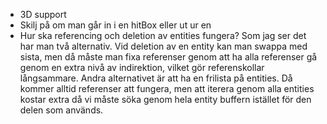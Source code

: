  * 3D support
 * Skilj på om man går in i en hitBox eller ut ur en
 * Hur ska referencing och deletion av entities fungera? Som jag ser det har man två alternativ. Vid deletion av en entity kan man swappa med sista, men då måste man fixa referenser genom att ha alla referenser gå genom en extra nivå av indirektion, vilket gör referenskollar långsammare. Andra alternativet är att ha en frilista på entities. Då kommer alltid referenser att fungera, men att iterera genom alla entities kostar extra då vi måste söka genom hela entity buffern istället för den delen som används.
